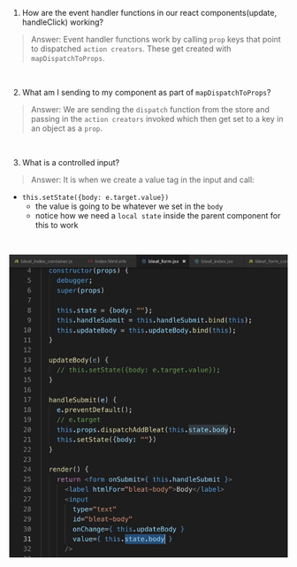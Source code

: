 1. How are the event handler functions in our react components(update, handleClick) working?
> Answer: Event handler functions work by calling `prop` keys that point to dispatched `action creators`. These get created with `mapDispatchToProps`. 

&nbsp;

2. What am I sending to my component as part of `mapDispatchToProps`?
> Answer: We are sending the `dispatch` function from the store and passing in the `action creators` invoked which then get set to a key in an object as a `prop`. 

&nbsp;

3. What is a controlled input?
> Answer: It is when we create a value tag in the input and call: 
  * `this.setState({body: e.target.value})`
    * the value is going to be whatever we set in the `body`
    * notice how we need a `local state` inside the parent component for this to work

&nbsp;

![alt text](./Screen&#32;Shot&#32;2019-12-11&#32;at&#32;4.32.53&#32;PM.jpg "Example of Controlled Input")
